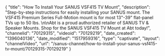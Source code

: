 {
    "title": "How To Install Your SANUS VSF415 TV Mount",
    "description": "Step-by-step instructions for easily installing your SANUS mount. The VSF415 Premium Series Full-Motion mount is for most 13\"-39\" flat-panel TVs up to 50 lbs. \n\nAbt is a proud authorized retailer of SANUS TV & Speaker Mounts. Shop for the SANUS VSF415 TV Mount at Abt today!",
    "channelid": "70129315",
    "videoid": "70129219",
    "date_created": "1396040136",
    "date_modified": "1517959316",
    "type": "captivate",
    "layout": "channelVideo",
    "url": "\/sanus-channel\/how-to-install-your-sanus-vsf415-tv-mount\/70129315-70129219"
}